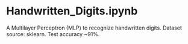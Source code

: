 # Handwritten_Digits.ipynb
A Multilayer Perceptron (MLP) to recognize handwritten digits. Dataset source: sklearn. Test accuracy ~91%.
